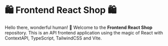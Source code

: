 # 🛍️ Frontend React Shop 🛍️

Hello there, wonderful human! 👋 Welcome to the **Frontend React Shop** repository. This is an API frontend application using the magic of React with ContextAPI, TypeScript, TailwindCSS and Vite.
